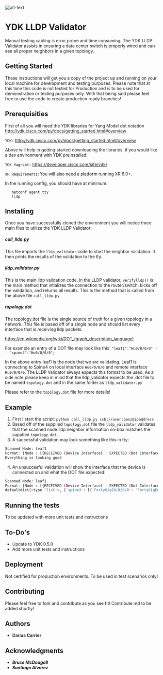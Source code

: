 ![alt-text](https://developer.cisco.com/images/ydk/ydk-logo-512-(1).png)
# YDK LLDP Validator 

Manual testing cabling is error prone and time consuming. The YDK LLDP Validator assists in ensuring a data center switch is properly wired and can see all proper neighbors in a given topology.

## Getting Started

These instructions will get you a copy of the project up and running on your local machine for development and testing purposes. Please note that at this time this code is not tested for Production and is to be used for demonstration or testing purposes only. With that being said please feel free to use the code to create production ready branches!

## Prerequisities

First of all you will need the YDK libraries for Yang Model dot notation
http://ydk.cisco.com/py/docs/getting_started.html#overview

`YDK:` http://ydk.cisco.com/py/docs/getting_started.html#overview

Above will help in getting started downloading the libraries, if you would like a dev environment with YDK preinstalled:

`YDK Vagrant:` https://developer.cisco.com/site/ydk/

`XR Requirements:`You will also need a platform running XR 6.0+. 

In the running config, you should have at minimum:
```
   netconf agent tty
   lldp
```
## Installing

Once you have successfully cloned the environment you will notice three main files to utilize the YDK LLDP Validator:
##### call_lldp.py
This file imports the ```lldp_validator``` code to start the neighbor validation. It then prints the results of the validation to the tty.
##### lldp_validator.py
This is the main lldp validation code. In the LLDP validator,  ```verifylldp()``` is the main method that intializes the connection to the router/switch, kicks off the validation, and returns all results. This is the method that is called from the above file ```call_lldp.py```
##### topology.dot
The topology.dot file is the single source of truth for a given topology in a network. This file is based off of a single node and should list every interface that is receiving lldp packets.

https://en.wikipedia.org/wiki/DOT_(graph_description_language)

For example an entry of a DOT file may look like this: ```"leaf1":"Hu0/0/0/0" -- "spine4":"Hu0/0/0/0";```

In the above entry leaf1 is the node that we are validating. Leaf1 is connecting to Spine4 on local interface ```Hu0/0/0/0``` and remote interface ```Hu0/0/0/0```. The LLDP Validator always expects this format to be used. As a side note please keep in mind that the lldp_validator expects the .dot file to be named ```topology.dot``` and in the same folder as ```lldp_validator.py```

Please refer to the ```topology.dot``` file for more details!

## Example
1. First I start the script: ```python call_lldp.py ssh://user:pass@ipaddress```
2. Based off of the supplied ```topology.dot``` file the ```lldp_validator``` validates that the scanned node lldp neighbor information on-box matches the supplied ```topology.dot```.
3. A successful validation may look something like this in tty:
  ```bash
  Scanned Node: leaf1
  Format: {Node : [{RECEIVED (Device Interface) : EXPECTED (Dot Interface)}]
  Everything is looking good
  ```
4. An unsuccesful validation will show the interface that the device is connected on and what the DOT file expected:
 ```bash
 Scanned Node: leaf1
 Format: {Node : [{RECEIVED (Device Interface) : EXPECTED (Dot Interface)}]
 defaultdict(<type 'list'>, {'spine3': [{'FortyGigE0/0/0/0': 'FortyGigE0/0/0/2'}]})
 ```
## Running the tests

To be updated with more unit tests and instructions

## To-Do's

* Update to YDK 0.5.0
* Add more unit tests and instructions

## Deployment

Not certified for production environments. To be used in test scenarios only!

## Contributing
Please feel free to fork and contribute as you see fit! Contribute.md to be added shortly!

## Authors

* **Darius Carrier**

## Acknowledgments

* ***Bruce McDougall***
* ***Santiago Alvarez***

